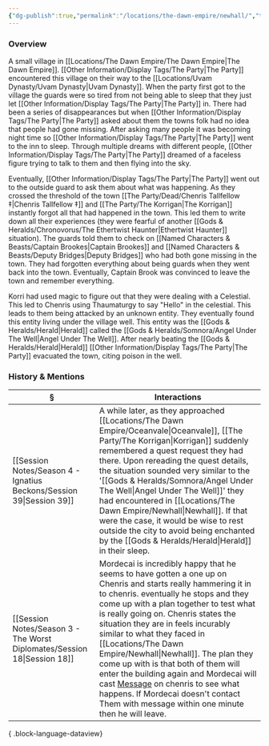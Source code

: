 ```yaml
---
{"dg-publish":true,"permalink":"/locations/the-dawn-empire/newhall/","tags":["Undiscovered"],"updated":"2025-08-11T11:53:31.781+01:00"}
---
```


### Overview
A small village in [[Locations/The Dawn Empire/The Dawn Empire\|The Dawn Empire]]. [[Other Information/Display Tags/The Party\|The Party]] encountered this village on their way to the [[Locations/Uvam Dynasty/Uvam Dynasty\|Uvam Dynasty]]. When the party first got to the village the guards were so tired from not being able to sleep that they just let [[Other Information/Display Tags/The Party\|The Party]] in. There had been a series of disappearances but when [[Other Information/Display Tags/The Party\|The Party]] asked about them the towns folk had no idea that people had gone missing. After asking many people it was becoming night time so [[Other Information/Display Tags/The Party\|The Party]] went to the inn to sleep. Through multiple dreams with different people, [[Other Information/Display Tags/The Party\|The Party]] dreamed of a faceless figure trying to talk to them and then flying into the sky. 

Eventually, [[Other Information/Display Tags/The Party\|The Party]] went out to the outside guard to ask them about what was happening. As they crossed the threshold of the town [[The Party/Dead/Chenris Tallfellow ‡\|Chenris Tallfellow ‡]] and [[The Party/The Korrigan\|The Korrigan]] instantly forgot all that had happened in the town. This led them to write down all their experiences (they were fearful of another [[Gods & Heralds/Chronovorus/The Ethertwist Haunter\|Ethertwist Haunter]] situation). The guards told them to check on [[Named Characters & Beasts/Captain Brookes\|Captain Brookes]] and [[Named Characters & Beasts/Deputy Bridges\|Deputy Bridges]] who had both gone missing in the town. They had forgotten everything about being guards when they went back into the town. Eventually, Captain Brook was convinced to leave the town and remember everything. 

Korri had used magic to figure out that they were dealing with a Celestial. This led to Chenris using Thaumaturgy to say "Hello" in the celestial. This leads to them being attacked by an unknown entity. They eventually found this entity living under the village well. This entity was the [[Gods & Heralds/Herald\|Herald]] called the [[Gods & Heralds/Somnora/Angel Under The Well\|Angel Under The Well]]. After nearly beating the [[Gods & Heralds/Herald\|Herald]] [[Other Information/Display Tags/The Party\|The Party]] evacuated the town, citing poison in the well. 

### History & Mentions
| §                                                                           | Interactions                                                                                                                                                                                                                                                                                                                                                                                                                                                                                                                                                                                            |
| --------------------------------------------------------------------------- | ------------------------------------------------------------------------------------------------------------------------------------------------------------------------------------------------------------------------------------------------------------------------------------------------------------------------------------------------------------------------------------------------------------------------------------------------------------------------------------------------------------------------------------------------------------------------------------------------------- |
| [[Session Notes/Season 4 - Ignatius Beckons/Session 39\|Session 39]]     | A while later, as they approached [[Locations/The Dawn Empire/Oceanvale\|Oceanvale]], [[The Party/The Korrigan\|Korrigan]] suddenly remembered a quest request they had there. Upon rereading the quest details, the situation sounded very similar to the '[[Gods & Heralds/Somnora/Angel Under The Well\|Angel Under The Well]]' they had encountered in [[Locations/The Dawn Empire/Newhall\|Newhall]]. If that were the case, it would be wise to rest outside the city to avoid being enchanted by the [[Gods & Heralds/Herald\|Herald]] in their sleep.                                                                                                                                                                                                 |
| [[Session Notes/Season 3 - The Worst Diplomates/Session 18\|Session 18]] | Mordecai is incredibly happy that he seems to have gotten a one up on Chenris and starts really hammering it in to chenris. eventually he stops and they come up with a plan together to test what is really going on. Chenris states the situation they are in feels incurably similar to what they faced in [[Locations/The Dawn Empire/Newhall\|Newhall]]. The plan they come up with is that both of them will enter the building again and Mordecai will cast [Message](https://www.dndbeyond.com/spells/message) on chenris to see what happens. If Mordecai doesn't contact Them with message within one minute then he will leave. |

{ .block-language-dataview}